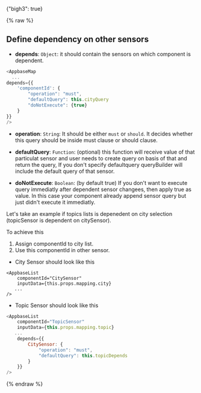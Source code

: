 {"bigh3": true}

{% raw %}

## Define dependency on other sensors
- **depends**: `Object`: it should contain the sensors on which component is dependent.


```js
<AppbaseMap 
  ...
depends={{
    'componentId': {
        "operation": "must",
        "defaultQuery": this.cityQuery
        "doNotExecute": {true}
    }
}}
/>
```

- **operation**: `String`: It should be either `must` or `should`. It decides whether this query should be inside must clause or should clause.

- **defaultQuery**: `Function`: (optional) this function will receive value of that particulat sensor and user needs to create query on basis of that and return the query, If you don't specify defaultquery queryBuilder will include the default query of that sensor.

- **doNotExecute**: `Boolean`: (by default true) If you don't want to execute query immediatly after dependent sensor changees, then apply true as value. In this case your component already append sensor query but just didn't execute it immediatly.

Let's take an example if topics lists is depenedent on city selection (topicSensor is dependent on citySensor).

To achieve this
1. Assign componentId to city list.
2. Use this componentId in other sensor.

- City Sensor should look like this
```
<AppbaseList
    componentId="CitySensor"
    inputData={this.props.mapping.city} 
   ...
/>
```

- Topic Sensor should look like this

```javascript
<AppbaseList
    componentId="TopicSensor"
    inputData={this.props.mapping.topic} 
   ...
    depends={{
        CitySensor: {
            "operation": "must",
            "defaultQuery": this.topicDepends
        }
    }}
/>
```

{% endraw %}

